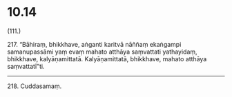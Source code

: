 

# 10.14


(111.)

217\. “Bāhiraṃ, bhikkhave, aṅganti karitvā nāññaṃ ekaṅgampi samanupassāmi yaṃ evaṃ mahato atthāya saṃvattati yathayidaṃ, bhikkhave, kalyāṇamittatā. Kalyāṇamittatā, bhikkhave, mahato atthāya saṃvattatī”ti.

---

218\. Cuddasamaṃ.





